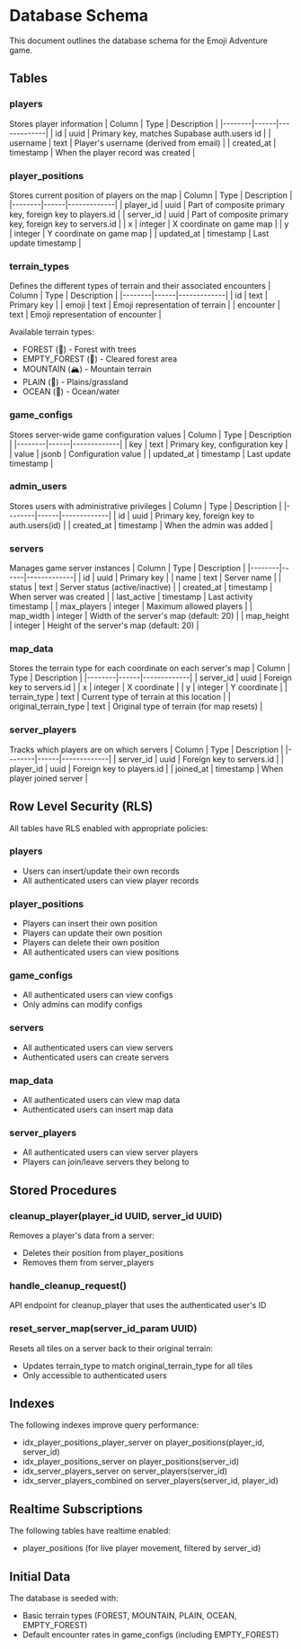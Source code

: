 # Database Schema

This document outlines the database schema for the Emoji Adventure game.

## Tables

### players

Stores player information
| Column | Type | Description |
|--------|------|-------------|
| id | uuid | Primary key, matches Supabase auth.users id |
| username | text | Player's username (derived from email) |
| created_at | timestamp | When the player record was created |

### player_positions

Stores current position of players on the map
| Column | Type | Description |
|--------|------|-------------|
| player_id | uuid | Part of composite primary key, foreign key to players.id |
| server_id | uuid | Part of composite primary key, foreign key to servers.id |
| x | integer | X coordinate on game map |
| y | integer | Y coordinate on game map |
| updated_at | timestamp | Last update timestamp |

### terrain_types

Defines the different types of terrain and their associated encounters
| Column | Type | Description |
|--------|------|-------------|
| id | text | Primary key |
| emoji | text | Emoji representation of terrain |
| encounter | text | Emoji representation of encounter |

Available terrain types:

- FOREST (🌳) - Forest with trees
- EMPTY_FOREST (🌱) - Cleared forest area
- MOUNTAIN (🏔️) - Mountain terrain
- PLAIN (🌱) - Plains/grassland
- OCEAN (🌊) - Ocean/water

### game_configs

Stores server-wide game configuration values
| Column | Type | Description |
|--------|------|-------------|
| key | text | Primary key, configuration key |
| value | jsonb | Configuration value |
| updated_at | timestamp | Last update timestamp |

### admin_users

Stores users with administrative privileges
| Column | Type | Description |
|--------|------|-------------|
| id | uuid | Primary key, foreign key to auth.users(id) |
| created_at | timestamp | When the admin was added |

### servers

Manages game server instances
| Column | Type | Description |
|--------|------|-------------|
| id | uuid | Primary key |
| name | text | Server name |
| status | text | Server status (active/inactive) |
| created_at | timestamp | When server was created |
| last_active | timestamp | Last activity timestamp |
| max_players | integer | Maximum allowed players |
| map_width | integer | Width of the server's map (default: 20) |
| map_height | integer | Height of the server's map (default: 20) |

### map_data

Stores the terrain type for each coordinate on each server's map
| Column | Type | Description |
|--------|------|-------------|
| server_id | uuid | Foreign key to servers.id |
| x | integer | X coordinate |
| y | integer | Y coordinate |
| terrain_type | text | Current type of terrain at this location |
| original_terrain_type | text | Original type of terrain (for map resets) |

### server_players

Tracks which players are on which servers
| Column | Type | Description |
|--------|------|-------------|
| server_id | uuid | Foreign key to servers.id |
| player_id | uuid | Foreign key to players.id |
| joined_at | timestamp | When player joined server |

## Row Level Security (RLS)

All tables have RLS enabled with appropriate policies:

### players

- Users can insert/update their own records
- All authenticated users can view player records

### player_positions

- Players can insert their own position
- Players can update their own position
- Players can delete their own position
- All authenticated users can view positions

### game_configs

- All authenticated users can view configs
- Only admins can modify configs

### servers

- All authenticated users can view servers
- Authenticated users can create servers

### map_data

- All authenticated users can view map data
- Authenticated users can insert map data

### server_players

- All authenticated users can view server players
- Players can join/leave servers they belong to

## Stored Procedures

### cleanup_player(player_id UUID, server_id UUID)

Removes a player's data from a server:

- Deletes their position from player_positions
- Removes them from server_players

### handle_cleanup_request()

API endpoint for cleanup_player that uses the authenticated user's ID

### reset_server_map(server_id_param UUID)

Resets all tiles on a server back to their original terrain:

- Updates terrain_type to match original_terrain_type for all tiles
- Only accessible to authenticated users

## Indexes

The following indexes improve query performance:

- idx_player_positions_player_server on player_positions(player_id, server_id)
- idx_player_positions_server on player_positions(server_id)
- idx_server_players_server on server_players(server_id)
- idx_server_players_combined on server_players(server_id, player_id)

## Realtime Subscriptions

The following tables have realtime enabled:

- player_positions (for live player movement, filtered by server_id)

## Initial Data

The database is seeded with:

- Basic terrain types (FOREST, MOUNTAIN, PLAIN, OCEAN, EMPTY_FOREST)
- Default encounter rates in game_configs (including EMPTY_FOREST)
